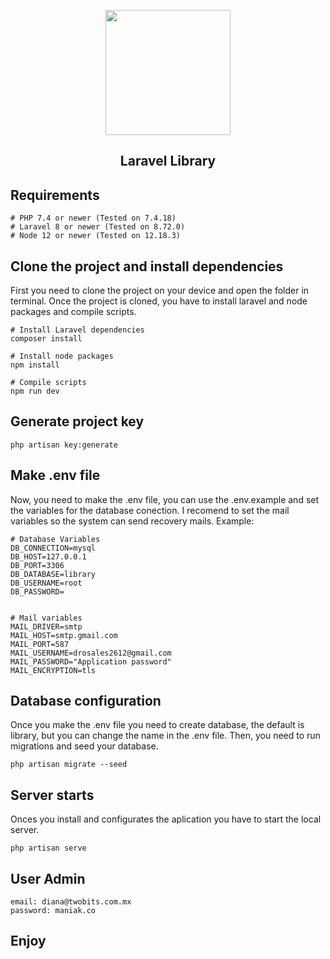 <p align="center"><a href="https://laravel.com" target="_blank"><img src="https://media-exp1.licdn.com/dms/image/C4E0BAQEFxDKy5rsfXA/company-logo_200_200/0/1618508725292?e=2159024400&v=beta&t=hI8LyOhCzSfIgYGVDrPy1WQ6xI458N2xFVSKQ_1II3Q" width="200"></a></p>

<h2 align="center">Laravel Library</h2>

## Requirements
```
# PHP 7.4 or newer (Tested on 7.4.18)
# Laravel 8 or newer (Tested on 8.72.0)
# Node 12 or newer (Tested on 12.18.3)
```

## Clone the project and install dependencies

First you need to clone the project on your device and open the folder in terminal. Once the project is cloned, you have to install laravel and node packages and compile scripts.

```
# Install Laravel dependencies
composer install

# Install node packages
npm install

# Compile scripts
npm run dev
```

## Generate project key

```
php artisan key:generate
```

## Make .env file

Now, you need to make the .env file, you can use the .env.example and set the variables for the database conection. I recomend to set the mail variables so the system can send recovery mails. Example: 

```
# Database Variables
DB_CONNECTION=mysql
DB_HOST=127.0.0.1
DB_PORT=3306
DB_DATABASE=library
DB_USERNAME=root
DB_PASSWORD=


# Mail variables
MAIL_DRIVER=smtp
MAIL_HOST=smtp.gmail.com
MAIL_PORT=587
MAIL_USERNAME=drosales2612@gmail.com
MAIL_PASSWORD="Application password"
MAIL_ENCRYPTION=tls
```

## Database configuration

Once you make the .env file you need to create database, the default is library, but you can change the name in the .env file. Then, you need to run migrations and seed your database. 

```
php artisan migrate --seed
```

## Server starts

Onces you install and configurates the aplication you have to start the local server.

```
php artisan serve
```

## User Admin
```
email: diana@twobits.com.mx
password: maniak.co
```

<h2>Enjoy</h2>
